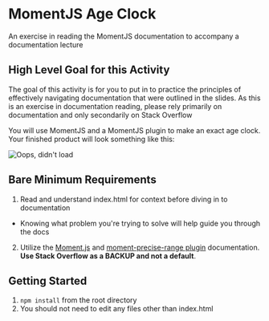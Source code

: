 # MomentJS Age Clock
An exercise in reading the MomentJS documentation to accompany a documentation lecture

## High Level Goal for this Activity
The goal of this activity is for you to put in to practice the principles of effectively navigating documentation that were outlined in the slides. As this is an exercise in documentation reading, please rely primarily on documentation and only secondarily on Stack Overflow

You will use MomentJS and a MomentJS plugin to make an exact age clock. Your finished product will look something like this:
 
![Oops, didn't load](https://media.giphy.com/media/xUPGcyx8Jea5KEzNdK/giphy.gif)
 

## Bare Minimum Requirements

1. Read and understand index.html for context before diving in to documentation
  * Knowing what problem you're trying to solve will help guide you through the docs
2. Utilize the [Moment.js](https://momentjs.com/) and [moment-precise-range plugin](https://www.npmjs.com/package/moment-precise-range) documentation. **Use Stack Overflow as a BACKUP and not a default**.

## Getting Started

1. ```npm install``` from the root directory
2. You should not need to edit any files other than index.html